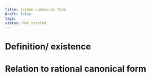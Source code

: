 ```yaml
---
title: Jordan canonical form
draft: false
tags: 
status: Not started
---
```

# Definition/ existence

# Relation to rational canonical form